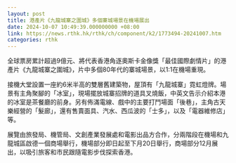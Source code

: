 ```yaml
---
layout: post
title: 港產片《九龍城寨之圍城》多個寨城場景在機場展出
date: 2024-10-07 10:49:39.000000000 +08:00
link: https://news.rthk.hk/rthk/ch/component/k2/1773494-20241007.htm
categories: rthk
---
```


全球票房累計超過9億元、將代表香港角逐奧斯卡金像獎「最佳國際劇情片」的港產片《九龍城寨之圍城》，片中多個80年代的寨城場景，以1:1在機場重現。

接機大堂設置一座約6米半高的雙層舊建築物，屋頂有「九龍城寨」霓虹燈牌。場景有主角聚腳的「冰室」，現場擺放城寨招牌的道具叉燒飯，中英文告示介紹本港的冰室是茶餐廳的前身。另有佈滿電線、戲中的主要打鬥場面「後巷」，主角古天樂經營的「髮廊」，還有售賣面具、汽水、西瓜波的「士多」，以及「電器維修店」等。

展覽由旅發局、機管局、文創產業發展處和電影出品方合作，分兩階段在機場和九龍城區啟德一個商場舉行，機場部分即日起至下月20日舉行，商場部分12月展出，以吸引旅客和市民跟隨電影步伐探索香港。
